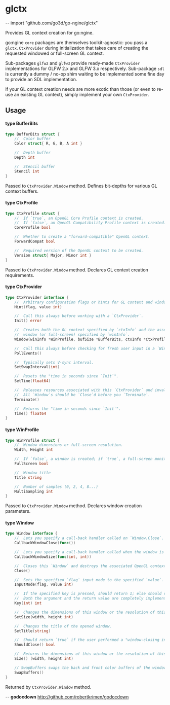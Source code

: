 # glctx
--
    import "github.com/go3d/go-ngine/glctx"

Provides GL context creation for go:ngine.

go:ngine `core` packages are themselves toolkit-agnostic: you pass a
`glctx.CtxProvider` during initialization that takes care of creating the
requested windowed or full-screen GL context.

Sub-packages `glfw2` and `glfw3` provide ready-made `CtxProvider`
implementations for GLFW 2.x and GLFW 3.x respectively. Sub-package `sdl` is
currently a dummy / no-op shim waiting to be implemented some fine day to
provide an SDL implementation.

If your GL context creation needs are more exotic than those (or even to re-use
an existing GL context), simply implement your own `CtxProvider`.

## Usage

#### type BufferBits

```go
type BufferBits struct {
	//	Color buffer
	Color struct{ R, G, B, A int }

	//	Depth buffer
	Depth int

	//	Stencil buffer
	Stencil int
}
```

Passed to `CtxProvider.Window` method. Defines bit-depths for various GL context
buffers.

#### type CtxProfile

```go
type CtxProfile struct {
	//	If `true`, an OpenGL Core Profile context is created.
	//	If `false`, an OpenGL Compatibility Profile context is created.
	CoreProfile bool

	//	Whether to create a "forward-compatible" OpenGL context.
	ForwardCompat bool

	//	Required version of the OpenGL context to be created.
	Version struct{ Major, Minor int }
}
```

Passed to `CtxProvider.Window` method. Declares GL context creation
requirements.

#### type CtxProvider

```go
type CtxProvider interface {
	//	Arbitrary configuration flags or hints for GL context and window creation via `Window` method.
	Hint(flag, value int)

	//	Call this always before working with a `CtxProvider`.
	Init() error

	//	Creates both the GL context specified by `ctxInfo` and the associated
	//	window (or full-screen) specified by `winInfo`.
	Window(winInfo *WinProfile, bufSize *BufferBits, ctxInfo *CtxProfile) (Window, error)

	//	Call this always before checking for fresh user input in a `Window`.
	PollEvents()

	//	Typically sets V-sync interval.
	SetSwapInterval(int)

	//	Resets the "time in seconds since `Init`".
	SetTime(float64)

	//	Releases resources associated with this `CtxProvider` and invalidates it for further use.
	//	All `Window`s should be `Close`d before you `Terminate`.
	Terminate()

	//	Returns the "time in seconds since `Init`".
	Time() float64
}
```


#### type WinProfile

```go
type WinProfile struct {
	//	Window dimensions or full-screen resolution.
	Width, Height int

	//	If `false`, a window is created; if `true`, a full-screen monitor is backing the newly created GL context.
	FullScreen bool

	//	Window title
	Title string

	//	Number of samples (0, 2, 4, 8...)
	MultiSampling int
}
```

Passed to `CtxProvider.Window` method. Declares window creation parameters.

#### type Window

```go
type Window interface {
	//	Lets you specify a call-back handler called on `Window.Close`.
	CallbackWindowClose(func())

	//	Lets you specify a call-back handler called when the window is resized.
	CallbackWindowSize(func(int, int))

	//	Closes this `Window` and destroys the associated OpenGL context.
	Close()

	//	Sets the specified `flag` input mode to the specified `value`.
	InputMode(flag, value int)

	//	If the specified key is pressed, should return 1; else should return 0.
	//	Both the argument and the return value are completely implementation-specific however.
	Key(int) int

	//	Changes the dimensions of this window or the resolution of this full-screen monitor.
	SetSize(width, height int)

	//	Changes the title of the opened window.
	SetTitle(string)

	//	Should return `true` if the user performed a "window-closing interaction".
	ShouldClose() bool

	//	Returns the dimensions of this window or the resolution of this full-screen monitor.
	Size() (width, height int)

	// SwapBuffers swaps the back and front color buffers of the window.
	SwapBuffers()
}
```

Returned by `CtxProvider.Window` method.

--
**godocdown** http://github.com/robertkrimen/godocdown
